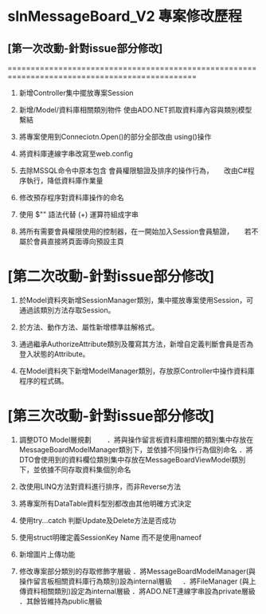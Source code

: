 # slnMessageBoard_V2 專案修改歷程

## [第一次改動-針對issue部分修改]
===============================================================================================

1. 新增Controller集中擺放專案Session

2. 新增/Model/資料庫相關類別物件 使由ADO.NET抓取資料庫內容與類別模型繫結

3. 將專案使用到Conneciotn.Open()的部分全部改由 using()操作

4. 將資料庫連線字串改寫至web.config

5. 去除MSSQL命令中原本包含 會員權限驗證及排序的操作行為，
　 改由C#程序執行，降低資料庫作業量

6. 修改預存程序對資料庫操作的命名

7. 使用 $"" 語法代替 (+) 運算符組成字串

8. 將所有需要會員權限使用的控制器，在一開始加入Session會員驗證，
　 若不屬於會員直接將頁面導向預設主頁
  
  [第二次改動-針對issue部分修改]
  =================================================================================================

1. 於Model資料夾新增SessionManager類別，集中擺放專案使用Session，可通過該類別方法存取Session。

2. 於方法、動作方法、屬性新增標準註解格式。

3. 通過繼承AuthorizeAttribute類別及覆寫其方法，新增自定義判斷會員是否為登入狀態的Attribute。

4. 在Model資料夾下新增ModelManager類別，存放原Controller中操作資料庫程序的程式碼。

[第三次改動-針對issue部分修改]
====================================================================================================
1. 調整DTO Model層規劃
　　．將與操作留言板資料庫相關的類別集中存放在MessageBoardModelManager類別下，並依據不同操作行為個別命名
    ．將DTO會使用到的資料欄位類別集中存放在MessageBoardViewModel類別下，並依據不同存取資料集個別命名

2. 改使用LINQ方法對資料進行排序，而非Reverse方法

3. 將專案所有DataTable資料型別都改由其他明確方式決定

4. 使用try...catch 判斷Update及Delete方法是否成功

5. 使用struct明確定義SessionKey Name 而不是使用nameof

6. 新增圖片上傳功能

7. 修改專案部分類別的存取修飾字層級
   ．將MessageBoardModelManager(與操作留言板相關資料庫行為類別)設為internal層級
　 ．將FileManager (與上傳資料相關類別)設定為internal層級
   ．將ADO.NET連線字串設為private層級
   ．其餘皆維持為public層級
